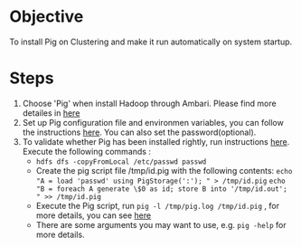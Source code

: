 # Objective
To install Pig on Clustering and make it run automatically on system startup.

# Steps

1. Choose 'Pig' when install Hadoop through Ambari. Please find more detailes in [here](http://docs.hortonworks.com/HDPDocuments/HDP1/HDP-1.2.4/bk_installing_manually_book/content/rpm-chap5.html)
2. Set up Pig configuration file and environmen variables, you can follow the instructions [here](http://docs.hortonworks.com/HDPDocuments/HDP1/HDP-1.2.4/bk_installing_manually_book/content/rpm-chap5-2.html). You can also set the password(optional).
3. To validate whether Pig has been installed rightly, run instructions [here](http://docs.hortonworks.com/HDPDocuments/HDP1/HDP-1.2.4/bk_installing_manually_book/content/rpm-chap5-3.html). Execute the following commands :
	- `hdfs dfs -copyFromLocal /etc/passwd passwd`
	- Create the pig script file /tmp/id.pig with the following contents:
	`echo "A = load 'passwd' using PigStorage(':'); " > /tmp/id.pig`
	`echo "B = foreach A generate \$0 as id; store B into '/tmp/id.out'; " >> /tmp/id.pig`
	- Execute the Pig script, run `pig -l /tmp/pig.log /tmp/id.pig` , for more details, you can see [here](http://docs.hortonworks.com/HDPDocuments/HDP1/HDP-1.2.4/bk_installing_manually_book/content/rpm-chap5-3.html)
	- There are some arguments you may want to use, e.g. `pig -help` for more details.
